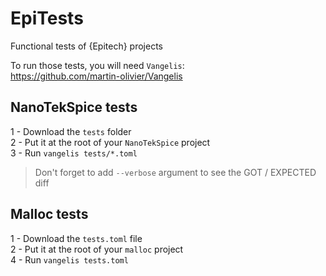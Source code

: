 # EpiTests
Functional tests of {Epitech} projects

To run those tests, you will need `Vangelis`:  
https://github.com/martin-olivier/Vangelis

## NanoTekSpice tests

1 - Download the `tests` folder  
2 - Put it at the root of your `NanoTekSpice` project  
3 - Run `vangelis tests/*.toml`  

> Don't forget to add `--verbose` argument to see the GOT / EXPECTED diff

## Malloc tests

1 - Download the `tests.toml` file  
2 - Put it at the root of your `malloc` project   
4 - Run `vangelis tests.toml`  